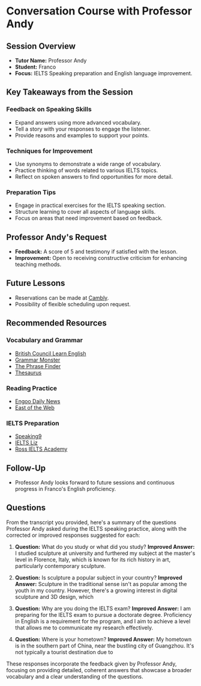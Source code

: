 # Conversation Course with Professor Andy

## Session Overview
- **Tutor Name:** Professor Andy
- **Student:** Franco
- **Focus:** IELTS Speaking preparation and English language improvement.

## Key Takeaways from the Session

### Feedback on Speaking Skills
- Expand answers using more advanced vocabulary.
- Tell a story with your responses to engage the listener.
- Provide reasons and examples to support your points.

### Techniques for Improvement
- Use synonyms to demonstrate a wide range of vocabulary.
- Practice thinking of words related to various IELTS topics.
- Reflect on spoken answers to find opportunities for more detail.

### Preparation Tips
- Engage in practical exercises for the IELTS speaking section.
- Structure learning to cover all aspects of language skills.
- Focus on areas that need improvement based on feedback.

## Professor Andy's Request
- **Feedback:** A score of 5 and testimony if satisfied with the lesson.
- **Improvement:** Open to receiving constructive criticism for enhancing teaching methods.

## Future Lessons
- Reservations can be made at [Cambly](cambly.com/en/student/tutors/Andy.Hoy#schedule).
- Possibility of flexible scheduling upon request.

## Recommended Resources

### Vocabulary and Grammar
- [British Council Learn English](learnenglish.britishcouncil.org)
- [Grammar Monster](grammar-monster.com)
- [The Phrase Finder](phrases.org.uk/index.html)
- [Thesaurus](thesaurus.com)

### Reading Practice
- [Engoo Daily News](engoo.com/app/daily-news)
- [East of the Web](eastoftheweb.com)

### IELTS Preparation
- [Speaking9](speaking9.com/ielts-speaking-questions)
- [IELTS Liz](ieltsliz.com)
- [Ross IELTS Academy](youtube.com/@RossIELTSAcademy)

## Follow-Up
- Professor Andy looks forward to future sessions and continuous progress in Franco's English proficiency.

## Questions
From the transcript you provided, here's a summary of the questions Professor Andy asked during the IELTS speaking practice, along with the corrected or improved responses suggested for each:

1. **Question:** What do you study or what did you study? **Improved Answer:** I studied sculpture at university and furthered my subject at the master's level in Florence, Italy, which is known for its rich history in art, particularly contemporary sculpture.
    
2. **Question:** Is sculpture a popular subject in your country? **Improved Answer:** Sculpture in the traditional sense isn't as popular among the youth in my country. However, there's a growing interest in digital sculpture and 3D design, which
    
3. **Question:** Why are you doing the IELTS exam? **Improved Answer:** I am preparing for the IELTS exam to pursue a doctorate degree. Proficiency in English is a requirement for the program, and I aim to achieve a level that allows me to communicate my research effectively.
    
4. **Question:** Where is your hometown? **Improved Answer:** My hometown is in the southern part of China, near the bustling city of Guangzhou. It's not typically a tourist destination due to
    

These responses incorporate the feedback given by Professor Andy, focusing on providing detailed, coherent answers that showcase a broader vocabulary and a clear understanding of the questions.